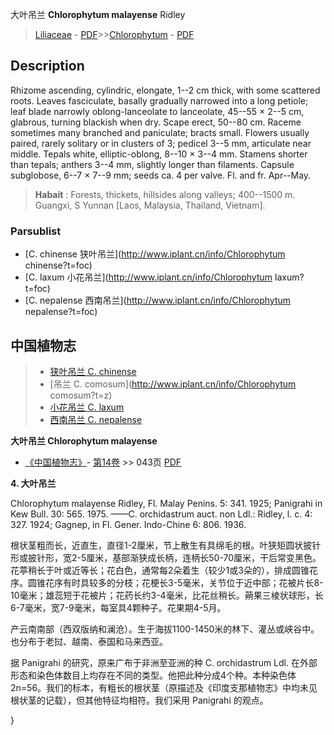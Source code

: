 大叶吊兰 **Chlorophytum malayense** Ridley

> [Liliaceae](http://www.iplant.cn/info/Liliaceae?t=foc) - [PDF](http://www.iplant.cn/foc/pdf/Liliaceae.pdf)>>[Chlorophytum](http://www.iplant.cn/info/Chlorophytum?t=foc) - [PDF](http://www.iplant.cn/foc/pdf/Chlorophytum.pdf)

## Description

Rhizome ascending, cylindric, elongate, 1--2 cm thick, with some scattered roots. Leaves fasciculate, basally gradually narrowed into a long petiole; leaf blade narrowly oblong-lanceolate to lanceolate, 45--55 × 2--5 cm, glabrous, turning blackish when dry. Scape erect, 50--80 cm. Raceme sometimes many branched and paniculate; bracts small. Flowers usually paired, rarely solitary or in clusters of 3; pedicel 3--5 mm, articulate near middle. Tepals white, elliptic-oblong, 8--10 × 3--4 mm. Stamens shorter than tepals; anthers 3--4 mm, slightly longer than filaments. Capsule subglobose, 6--7 × 7--9 mm; seeds ca. 4 per valve. Fl. and fr. Apr--May.


> **Habait** : 
> Forests, thickets, hillsides along valleys; 400--1500 m. Guangxi, S Yunnan [Laos, Malaysia, Thailand, Vietnam].



### Parsublist

* [C.  chinense  狭叶吊兰](http://www.iplant.cn/info/Chlorophytum chinense?t=foc)
* [C.  laxum  小花吊兰](http://www.iplant.cn/info/Chlorophytum laxum?t=foc)
* [C.  nepalense  西南吊兰](http://www.iplant.cn/info/Chlorophytum nepalense?t=foc)


## 中国植物志

> * [狭叶吊兰  C.  chinense](Chlorophytum-chinense-狭叶吊兰.md)
> * [吊兰  C.  comosum](http://www.iplant.cn/info/Chlorophytum comosum?t=z)
> * [小花吊兰  C.  laxum](Chlorophytum-laxum-小花吊兰.md)
> * [西南吊兰  C.  nepalense](Chlorophytum-nepalense-西南吊兰.md)


**大叶吊兰 Chlorophytum malayense**

* [《中国植物志》](http://www.iplant.cn/frps)- [第14卷](http://www.iplant.cn/frps/vol/14) >> 043页 [PDF](http://www.iplant.cn/frps/pdf/14/043a.pdf)


**4. 大叶吊兰**

Chlorophytum malayense Ridley, Fl. Malay Penins. 5: 341. 1925; Panigrahi in Kew Bull. 30: 565. 1975. ——C. orchidastrum auct. non Ldl.: Ridley, l. c. 4: 327. 1924; Gagnep, in Fl. Gener. Indo-Chine 6: 806. 1936.

根状茎粗而长，近直生，直径1-2厘米，节上散生有具绵毛的根。叶狭矩圆状披针形或披针形，宽2-5厘米，基部渐狭成长柄，连柄长50-70厘米，干后常变黑色。花葶稍长于叶或近等长；花白色，通常每2朵着生（较少1或3朵的），排成圆锥花序。圆锥花序有时具较多的分枝；花梗长3-5毫米，关节位于近中部；花被片长8-10毫米；雄蕊短于花被片；花药长约3-4毫米，比花丝稍长。蒴果三棱状球形，长6-7毫米，宽7-9毫米，每室具4颗种子。花果期4-5月。

产云南南部（西双版纳和澜沧）。生于海拔1100-1450米的林下、灌丛或峡谷中。也分布于老挝、越南、泰国和马来西亚。

据 Panigrahi 的研究，原来广布于非洲至亚洲的种 C. orchidastrum Ldl. 在外部形态和染色体数目上均存在不同的类型。他把此种分成4个种。本种染色体2n=56。我们的标本，有粗长的根状茎（原描述及《印度支那植物志》中均未见根状茎的记载），但其他特征均相符。我们采用 Panigrahi 的观点。



}